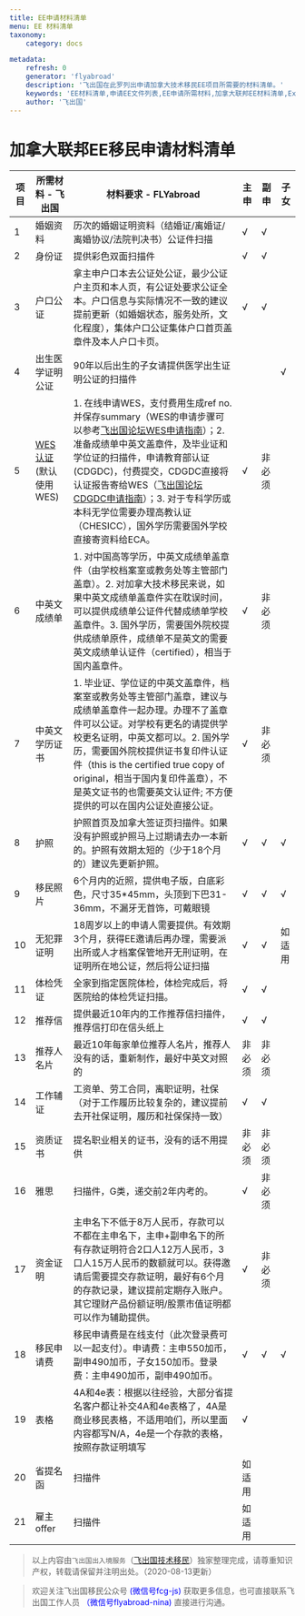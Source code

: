 ```yaml
---
title: EE申请材料清单
menu: EE 材料清单
taxonomy:
    category: docs

metadata:
    refresh: 0
    generator: 'flyabroad'
    description: '飞出国在此罗列出申请加拿大技术移民EE项目所需要的材料清单。'
    keywords: 'EE材料清单,申请EE文件列表,EE申请所需材料,加拿大联邦EE材料清单,Express Entry材料清单,加拿大联邦EE移民申请所需材料列表'
    author: '飞出国'
---
```


# 加拿大联邦EE移民申请材料清单

| 项目 | 所需材料 - 飞出国 | 材料要求 - FLYabroad | 主申 | 副申 | 子女 | 
| --------- | ------------ | ------------------ | ---- | ---- | ---- |
| 1 | 婚姻资料 | 历次的婚姻证明资料（结婚证/离婚证/离婚协议/法院判决书）公证件扫描 | √ | √ |  |
| 2 | 身份证 | 提供彩色双面扫描件 | √ | √ |  | 
| 3 | 户口公证 | 拿主申户口本去公证处公证，最少公证户主页和本人页，有公证处要求公证全本。户口信息与实际情况不一致的建议提前更新（如婚姻状态，服务处所，文化程度），集体户口公证集体户口首页盖章件及本人户口卡页。 | √ | √ |  |
| 4 | 出生医学证明公证 | 90年以后出生的子女请提供医学出生证明公证的扫描件 |   |   | √ |
| 5 | [WES认证](http://bbs.fcgvisa.com/t/eca-educational-credential-assessment/19877) (默认使用WES) | 1. 在线申请WES，支付费用生成ref no.并保存summary（WES的申请步骤可以参考[飞出国论坛WES申请指南](http://bbs.fcgvisa.com/t/wes/1735)）；2. 准备成绩单中英文盖章件，及毕业证和学位证的扫描件，申请教育部认证(CDGDC)，付费提交，CDGDC直接将认证报告寄给WES（[飞出国论坛CDGDC申请指南](http://bbs.fcgvisa.com/t/cdgdc/1758)）；3. 对于专科学历或本科无学位需要办理高教认证（CHESICC），国外学历需要国外学校直接寄资料给ECA。 | √ | 非必须 |  |
| 6 | 中英文成绩单 | 1. 对中国高等学历，中英文成绩单盖章件（由学校档案室或教务处等主管部门盖章）。2. 对加拿大技术移民来说，如果中英文成绩单盖章件实在耽误时间，可以提供成绩单公证件代替成绩单学校盖章件。3. 国外学历，需要国外院校提供成绩单原件，成绩单不是英文的需要英文成绩单认证件（certified），相当于国内盖章件。 | √ | 非必须 |  |
| 7 | 中英文学历证书 | 1. 毕业证、学位证的中英文盖章件，档案室或教务处等主管部门盖章，建议与成绩单盖章件一起办理。办理不了盖章件可以公证。对学校有更名的请提供学校更名证明，中英文都可以。2. 国外学历，需要国外院校提供证书复印件认证件（this is the certified true copy of original，相当于国内复印件盖章），不是英文证书的也需要英文认证件; 不方便提供的可以在国内公证处直接公证。 | √ | 非必须 |  |
| 8 | 护照 | 护照首页及加拿大签证页扫描件。如果没有护照或护照马上过期请去办一本新的。护照有效期太短的（少于18个月的）建议先更新护照。 | √ | √ | √ |
| 9 | 移民照片 | 6个月内的近照，提供电子版，白底彩色，尺寸35*45mm，头顶到下巴31-36mm，不漏牙无首饰，可戴眼镜 | √ | √ | √ |
| 10 | 无犯罪证明 | 18周岁以上的申请人需要提供。有效期3个月，获得EE邀请后再办理，需要派出所或人才档案保管地开无刑证明，在证明所在地公证，然后将公证扫描 | √ | √ | 如适用 |
| 11 | 体检凭证 | 全家到指定医院体检，体检完成后，将医院给的体检凭证扫描。  | √ | √ |  |
| 12 | 推荐信 | 提供最近10年内的工作推荐信扫描件，推荐信打印在信头纸上 | √ | √ |  | 
| 13 | 推荐人名片 | 最近10年每家单位推荐人名片，推荐人没有的话，重新制作，最好中英文对照的 | 非必须 | 非必须 |  | 
| 14 | 工作辅证 | 工资单、劳工合同，离职证明，社保（对于工作履历比较复杂的，建议提前去开社保证明，履历和社保保持一致） | √ | √ |  |
| 15 | 资质证书 | 提名职业相关的证书，没有的话不用提供 | 非必须 | 非必须 |  |
| 16 | 雅思 | 扫描件，G类，递交前2年内考的。 | √ | 非必须 |  | 
| 17 | 资金证明 | 主申名下不低于8万人民币，存款可以不都在主申名下，主申+副申名下的所有存款证明符合2口人12万人民币，3口人15万人民币的数额就可以。获得邀请后需要提交存款证明，最好有6个月的存款记录，建议提前定期存入账户。其它理财产品份额证明/股票市值证明都可以作为辅助提供。 | √ | 非必须 |  | 
| 18 | 移民申请费 | 移民申请费是在线支付（此次登录费可以一起支付）。申请费：主申550加币，副申490加币，子女150加币。登录费：主申490加币，副申490加币。 | √ | √ | √ |
| 19 | 表格 | 4A和4e表：根据以往经验，大部分省提名客户都让补交4A和4e表格了，4A是商业移民表格，不适用咱们，所以里面内容都写N/A，4e是一个存款的表格，按照存款证明填写 | √ |   |  | 
| 20 | 省提名函 | 扫描件 | 如适用 |   |   | 
| 21 | 雇主offer | 扫描件 | 如适用 |   |   |

> 以上内容由`飞出国出入境服务`（[飞出国技术移民](http://js.flyabroad.com.hk)）独家整理完成，请尊重知识产权，转载请保留并注明出处。（2020-08-13更新）

> 欢迎关注飞出国移民公众号 <font color=Blue>(微信号fcg-js)</font> 获取更多信息，也可直接联系飞出国工作人员 <font color=Blue>（微信号flyabroad-nina)</font> 直接进行沟通。